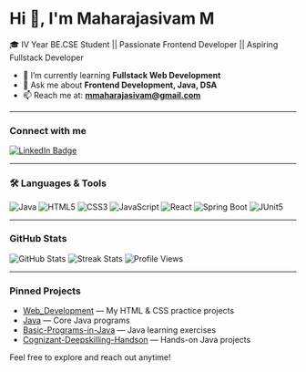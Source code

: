 # Hi 👋, I'm Maharajasivam M

🎓 IV Year BE.CSE Student || Passionate Frontend Developer || Aspiring Fullstack Developer

- 🌱 I’m currently learning **Fullstack Web Development**
- 💬 Ask me about **Frontend Development, Java, DSA**
- 📫 Reach me at: **mmaharajasivam@gmail.com**

---

###  Connect with me
[![LinkedIn Badge](https://img.shields.io/badge/LinkedIn-blue?logo=linkedin&logoColor=white)]( https://www.linkedin.com/in/maharajasivam-m-15579a317/)

---

### 🛠️ Languages & Tools

![Java](https://img.shields.io/badge/Java-ED8B00?logo=openjdk&logoColor=white)
![HTML5](https://img.shields.io/badge/HTML5-E34F26?logo=html5&logoColor=white)
![CSS3](https://img.shields.io/badge/CSS3-1572B6?logo=css3&logoColor=white)
![JavaScript](https://img.shields.io/badge/JavaScript-F7DF1E?logo=javascript&logoColor=black)
![React](https://img.shields.io/badge/React-20232A?logo=react&logoColor=61DAFB)
![Spring Boot](https://img.shields.io/badge/SpringBoot-6DB33F?logo=springboot&logoColor=white)
![JUnit5](https://img.shields.io/badge/JUnit5-25A162?logo=junit5&logoColor=white)

---

###  GitHub Stats
![GitHub Stats](https://github-readme-stats.vercel.app/api?username=Maharaja2004&show_icons=true&theme=tokyonight)
![Streak Stats](https://streak-stats.demolab.com?user=Maharaja2004&theme=tokyonight)
![Profile Views](https://komarev.com/ghpvc/?username=Maharaja2004)

---

###  Pinned Projects
- [Web_Development](https://github.com/Maharaja2004/Web_Development) — My HTML & CSS practice projects
- [Java](https://github.com/Maharaja2004/Java) — Core Java programs
- [Basic-Programs-in-Java](https://github.com/Maharaja2004/Basic-Programs-in-Java) — Java learning exercises
- [Cognizant-Deepskilling-Handson](https://github.com/Maharaja2004/Cognizant-Deepskilling-Handson) — Hands-on Java projects

Feel free to explore and reach out anytime!
